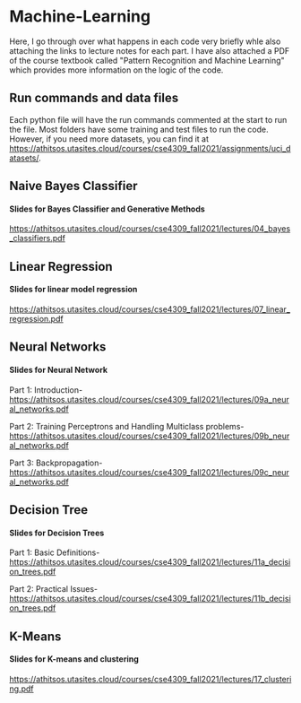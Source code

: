 # Machine-Learning
Here, I go through over what happens in each code very briefly whle also attaching the links to lecture notes for each part. I have also attached a PDF of the course textbook called "Pattern Recognition and Machine Learning" which provides more information on the logic of the code.

## Run commands and data files
Each python file will have the run commands commented at the start to run the file. Most folders have some training and test files to run the code. However, if you need more datasets, you can find it at https://athitsos.utasites.cloud/courses/cse4309_fall2021/assignments/uci_datasets/.

## Naive Bayes Classifier

#### Slides for Bayes Classifier and Generative Methods
https://athitsos.utasites.cloud/courses/cse4309_fall2021/lectures/04_bayes_classifiers.pdf

## Linear Regression

#### Slides for linear model regression
https://athitsos.utasites.cloud/courses/cse4309_fall2021/lectures/07_linear_regression.pdf

## Neural Networks

#### Slides for Neural Network
Part 1: Introduction- https://athitsos.utasites.cloud/courses/cse4309_fall2021/lectures/09a_neural_networks.pdf

Part 2: Training Perceptrons and Handling Multiclass problems- https://athitsos.utasites.cloud/courses/cse4309_fall2021/lectures/09b_neural_networks.pdf

Part 3: Backpropagation- https://athitsos.utasites.cloud/courses/cse4309_fall2021/lectures/09c_neural_networks.pdf

## Decision Tree

#### Slides for Decision Trees
Part 1: Basic Definitions- https://athitsos.utasites.cloud/courses/cse4309_fall2021/lectures/11a_decision_trees.pdf

Part 2: Practical Issues- https://athitsos.utasites.cloud/courses/cse4309_fall2021/lectures/11b_decision_trees.pdf

## K-Means

#### Slides for K-means and clustering
https://athitsos.utasites.cloud/courses/cse4309_fall2021/lectures/17_clustering.pdf
